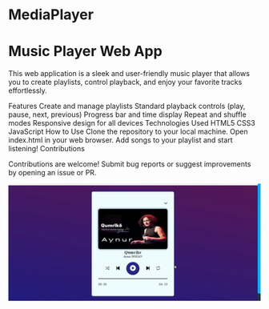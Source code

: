 # MediaPlayer

<h1>Music Player Web App</h1>

This web application is a sleek and user-friendly music player that allows you to create playlists, control playback, and enjoy your favorite tracks effortlessly.

Features
Create and manage playlists
Standard playback controls (play, pause, next, previous)
Progress bar and time display
Repeat and shuffle modes
Responsive design for all devices
Technologies Used
HTML5
CSS3
JavaScript
How to Use
Clone the repository to your local machine.
Open index.html in your web browser.
Add songs to your playlist and start listening!
Contributions

Contributions are welcome! Submit bug reports or suggest improvements by opening an issue or PR.



![](ekran.gif)
